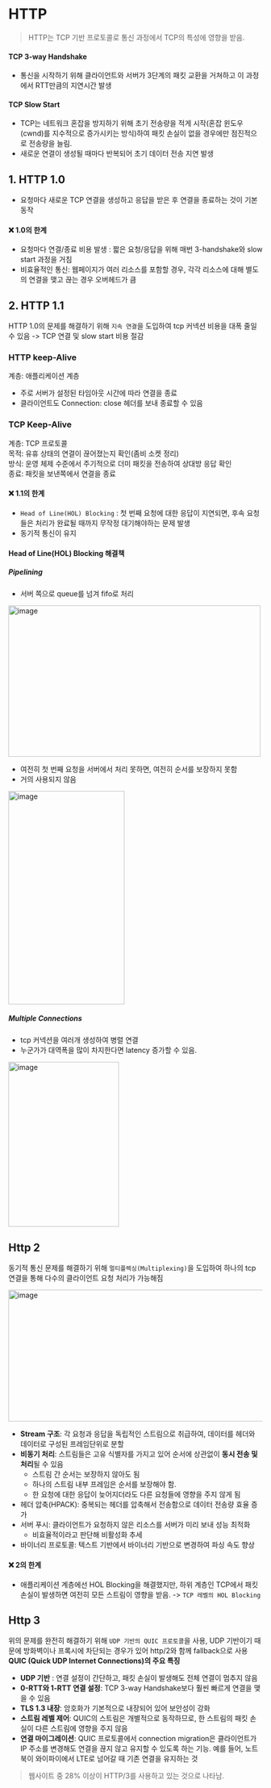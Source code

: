 # HTTP
> HTTP는 TCP 기반 프로토콜로 통신 과정에서 TCP의 특성에 영향을 받음.
#### TCP 3-way Handshake 
- 통신을 시작하기 위해 클라이언트와 서버가 3단계의 패킷 교환을 거쳐하고 이 과정에서 RTT만큼의 지연시간 발생
#### TCP Slow Start
- TCP는 네트워크 혼잡을 방지하기 위해 초기 전송량을 적게 시작(혼잡 윈도우(cwnd)를 지수적으로 증가시키는 방식)하여 패킷 손실이 없을 경우에만 점진적으로 전송량을 늘림.
- 새로운 연결이 생성될 때마다 반복되어 초기 데이터 전송 지연 발생

## 1. HTTP 1.0
- 요청마다 새로운 TCP 연결을 생성하고 응답을 받은 후 연결을 종료하는 것이 기본 동작

#### ❌ 1.0의 한계
 - 요청마다 연결/종료 비용 발생 : 짧은 요청/응답을 위해 매번 3-handshake와 slow start 과정을 거침  
 - 비효율적인 통신: 웹페이지가 여러 리소스를 포함할 경우, 각각 리소스에 대해 별도의 연결을 맺고 끊는 경우 오버헤드가 큼

## 2. HTTP 1.1
HTTP 1.0의 문제를 해결하기 위해 `지속 연결`을 도입하여 tcp 커넥션 비용을 대폭 줄일 수 있음 -> TCP 연결 및 slow start 비용 절감

### HTTP keep-Alive
계층: 애플리케이션 계층
- 주로 서버가 설정된 타임아웃 시간에 따라 연결을 종료
- 클라이언트도 Connection: close 헤더를 보내 종료할 수 있음

### TCP Keep-Alive
계층: TCP 프로토콜</br>
목적: 유휴 상태의 연결이 끊어졌는지 확인(좀비 소켓 정리)</br>
방식: 운영 체제 수준에서 주기적으로 더미 패킷을 전송하여 상대방 응답 확인</br>
종료: 패킷을 보낸쪽에서 연결을 종료


#### ❌ 1.1의 한계 
- `Head of Line(HOL) Blocking` : 첫 번째 요청에 대한 응답이 지연되면, 후속 요청들은 처리가 완료될 때까지 무작정 대기해야하는 문제 발생 
- 동기적 통신이 유지


#### Head of Line(HOL) Blocking 해결책
##### Pipelining
- 서버 쪽으로 queue를 넘겨 fifo로 처리
<img width="500" height="300" alt="image" src="https://github.com/user-attachments/assets/3c70d58c-2f92-4e79-ba6e-b3b15c523938" />

- 여전히 첫 번째 요청을 서버에서 처리 못하면, 여전히 순서를 보장하지 못함
- 거의 사용되지 않음

<img width="230" height="423" alt="image" src="https://github.com/user-attachments/assets/8fcb89fe-4c42-4b93-80ed-e12dd7c604bc" />

##### Multiple Connections
- tcp 커넥션을 여러개 생성하여 병렬 연결
-  누군가가 대역폭을 많이 차지한다면 latency 증가할 수 있음.

<img width="219" height="327" alt="image" src="https://github.com/user-attachments/assets/6c90a903-b49a-40d5-92cc-e25c6c06f197" />



## Http 2
동기적 통신 문제를 해결하기 위해 `멀티플렉싱(Multiplexing)`을 도입하여 하나의 tcp 연결을 통해 다수의 클라이언트 요청 처리가 가능해짐

<img width="772" height="261" alt="image" src="https://github.com/user-attachments/assets/8a84dde9-89c4-40ea-8e91-f3fdc6d7853c" />

- **Stream 구조**: 각 요청과 응답을 독립적인 스트림으로 취급하여, 데이터를 헤더와 데이터로 구성된 프레임단위로 분할
- **비동기 처리**: 스트림들은 고유 식별자를 가지고 있어 순서에 상관없이 **동시 전송 및 처리**될 수 있음
  - 스트림 간 순서는 보장하지 않아도 됨
  - 하나의 스트림 내부 프레임은 순서를 보장해야 함.
  - 한 요청에 대한 응답이 늦어지더라도 다른 요청들에 영향을 주지 않게 됨
- 헤더 압축(HPACK): 중복되는 헤더를 압축해서 전송함으로 데이터 전송량 효율 증가
- 서버 푸시: 클라이언트가 요청하지 않은 리소스를 서버가 미리 보내 성능 최적화
   - 비효율적이라고 판단해 비활성화 추세
- 바이너리 프로토콜: 텍스트 기반에서 바이너리 기반으로 변경하여 파싱 속도 향상


#### ❌ 2의 한계 
- 애플리케이션 계층에선 HOL Blocking을 해결했지만, 하위 계층인 TCP에서 패킷 손실이 발생하면 여전히 모든 스트림이 영향을 받음. -> `TCP 레벨의 HOL Blocking`

## Http 3
위의 문제를 완전히 해결하기 위해 `UDP 기반의 QUIC 프로토콜`을 사용, UDP 기반이기 때문에 방화벽이나 프록시에 차단되는 경우가 있어 http/2와 함께 fallback으로 사용
**QUIC (Quick UDP Internet Connections)의 주요 특징**
- **UDP 기반** : 연결 설정이 간단하고, 패킷 손실이 발생해도 전체 연결이 멈추지 않음
- **0-RTT와 1-RTT 연결 설정**: TCP 3-way Handshake보다 훨씬 빠르게 연결을 맺을 수 있음
- **TLS 1.3 내장**: 암호화가 기본적으로 내장되어 있어 보안성이 강화
- **스트림 레벨 제어**: QUIC의 스트림은 개별적으로 동작하므로, 한 스트림의 패킷 손실이 다른 스트림에 영향을 주지 않음
- **연결 마이그레이션**: QUIC 프로토콜에서 connection migration은 클라이언트가 IP 주소를 변경해도 연결을 끊지 않고 유지할 수 있도록 하는 기능. 예를 들어, 노트북이 와이파이에서 LTE로 넘어갈 때 기존 연결을 유지하는 것

> 웹사이트 중 28% 이상이 HTTP/3를 사용하고 있는 것으로 나타남.
